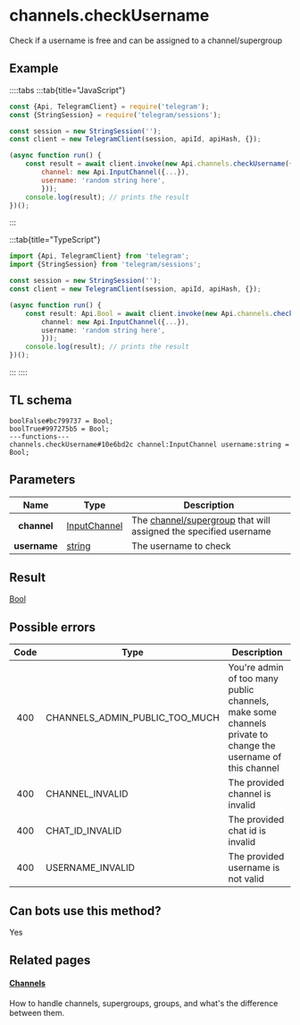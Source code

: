 # channels.checkUsername

Check if a username is free and can be assigned to a channel/supergroup

## Example

::::tabs
:::tab{title="JavaScript"}

```js
const {Api, TelegramClient} = require('telegram');
const {StringSession} = require('telegram/sessions');

const session = new StringSession('');
const client = new TelegramClient(session, apiId, apiHash, {});

(async function run() {
    const result = await client.invoke(new Api.channels.checkUsername({
		channel: new Api.InputChannel({...}),
		username: 'random string here',
		}));
    console.log(result); // prints the result
})();

```

:::

:::tab{title="TypeScript"}

```ts
import {Api, TelegramClient} from 'telegram';
import {StringSession} from 'telegram/sessions';

const session = new StringSession('');
const client = new TelegramClient(session, apiId, apiHash, {});

(async function run() {
    const result: Api.Bool = await client.invoke(new Api.channels.checkUsername({
		channel: new Api.InputChannel({...}),
		username: 'random string here',
		}));
    console.log(result); // prints the result
})();

```

:::
::::

## TL schema

```
boolFalse#bc799737 = Bool;
boolTrue#997275b5 = Bool;
---functions---
channels.checkUsername#10e6bd2c channel:InputChannel username:string = Bool;
```

## Parameters

|     Name     | Type                                                        | Description                                                                                               |
| :----------: | ----------------------------------------------------------- | --------------------------------------------------------------------------------------------------------- |
| **channel**  | [InputChannel](https://core.telegram.org/type/InputChannel) | The [channel/supergroup](https://core.telegram.org/api/channel) that will assigned the specified username |
| **username** | [string](https://core.telegram.org/type/string)             | The username to check                                                                                     |

## Result

[Bool](https://core.telegram.org/type/Bool)

## Possible errors

| Code | Type                           | Description                                                                                                 |
| :--: | ------------------------------ | ----------------------------------------------------------------------------------------------------------- |
| 400  | CHANNELS_ADMIN_PUBLIC_TOO_MUCH | You're admin of too many public channels, make some channels private to change the username of this channel |
| 400  | CHANNEL_INVALID                | The provided channel is invalid                                                                             |
| 400  | CHAT_ID_INVALID                | The provided chat id is invalid                                                                             |
| 400  | USERNAME_INVALID               | The provided username is not valid                                                                          |

## Can bots use this method?

Yes

## Related pages

#### [Channels](https://core.telegram.org/api/channel)

How to handle channels, supergroups, groups, and what's the difference between them.
